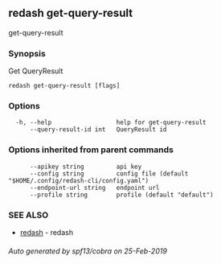 ## redash get-query-result

get-query-result

### Synopsis

Get QueryResult

```
redash get-query-result [flags]
```

### Options

```
  -h, --help                  help for get-query-result
      --query-result-id int   QueryResult id
```

### Options inherited from parent commands

```
      --apikey string         api key
      --config string         config file (default "$HOME/.config/redash-cli/config.yaml")
      --endpoint-url string   endpoint url
      --profile string        profile (default "default")
```

### SEE ALSO

* [redash](redash.md)	 - redash

###### Auto generated by spf13/cobra on 25-Feb-2019
